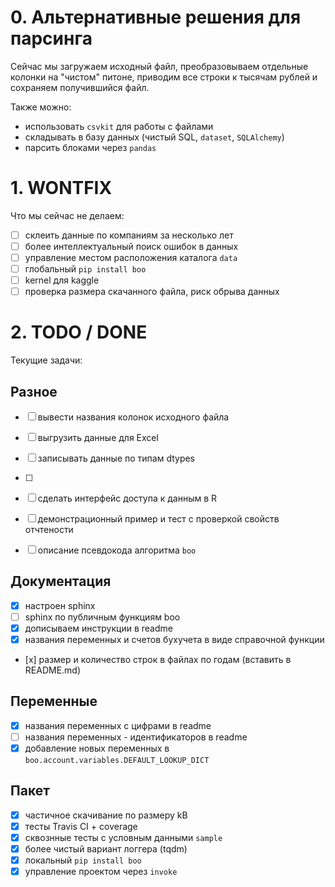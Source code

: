 # 0. Альтернативные решения для парсинга 

Сейчас мы загружаем исходный файл, преобразовываем отдельные колонки
на "чистом" питоне, приводим все строки к тысячам рублей и сохраняем 
получившийся файл.

Также можно: 

- использовать  `csvkit` для работы с файлами
- складывать в базу данных (чистый SQL, `dataset`, `SQLAlchemy`)
- парсить блоками через `pandas`


# 1. WONTFIX

Что мы сейчас не делаем:

- [ ] склеить данные по компаниям за несколько лет
- [ ] более интеллектуальный поиск ошибок в данных
- [ ] управление местом расположения каталога `data`
- [ ] глобальный `pip install boo` 
- [ ] kernel для kaggle
- [ ] проверка размера скачанного файла, риск обрыва данных

# 2. TODO / DONE

Текущие задачи:

## Разное

- [ ] вывести названия колонок исходного файла 
- [ ] выгрузить данные для Excel
- [ ] записывать данные по типам dtypes
- [ ] 
- [ ] сделать интерфейс доступа к данным в R
- [ ] демонстрационный пример и тест с проверкой свойств отчтености
- [ ] описание псевдокода алгоритма `boo`


## Документация 

- [x] настроен sphinx 
- [ ] sphinx по публичным функциям boo
- [x] дописываем инструкции в readme
- [x] названия переменных и счетов бухучета в виде справочной функции 
- [х] размер и количество строк в файлах по годам (вставить в README.md)

## Переменные

- [x] названия переменных с цифрами в readme
- [ ] названия переменных - идентификаторов в readme
- [x] добавление новых переменных в `boo.account.variables.DEFAULT_LOOKUP_DICT`
  
## Пакет

- [x] частичное скачивание по размеру kB 
- [x] тесты Travis CI + coverage 
- [x] сквознные тесты с условным данными `sample`
- [x] более чиcтый вариант логгера (tqdm)
- [x] локальный `pip install boo`
- [x] управление проектом через `invoke`